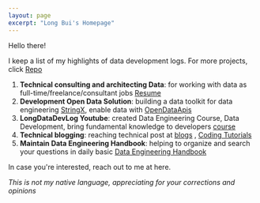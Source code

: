 ```yaml
---
layout: page
excerpt: "Long Bui's Homepage"
---
```


Hello there!

I keep a list of my highlights of data development logs. For more projects, click [Repo](https://github.com/longbuivan)

1. **Technical consulting and architecting Data**: for working with data as full-time/freelance/consultant jobs [Resume](https://drive.google.com/file/d/1hPgMM4gVOzBHHzehQRf5dxOCrIHJkhDo/view?usp=sharing)
2. **Development Open Data Solution**: building a data toolkit for data engineering [StringX](https://stringx.longdatadevlog/category/start-here), enable data with [OpenDataApis](https://github.com/longbuivan/opendataapis)
3. **LongDataDevLog Youtube**: created Data Engineering Course, Data Development, bring fundamental knowledge to developers [course](https://www.youtube.com/playlist?list=PLJol4u7_9M9Z_8aZVhbnGawXZhd1YVqbk)
4. **Technical blogging**: reaching technical post at [blogs](https://blogs.longdatadevlog.com/blog/) , [Coding Tutorials](https://www.youtube.com/playlist?list=PLJol4u7_9M9ZfUf7tuQvEimGCtD9zGKvf)
5. **Maintain Data Engineering Handbook**: helping to organize and search your questions in daily basic [Data Engineering Handbook](https://de-book.longdatadevlog.com)

In case you're interested, reach out to me at here.

*This is not my native language, appreciating for your corrections and opinions*
